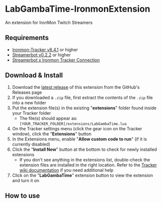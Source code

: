 # LabGambaTime-IronmonExtension
An extension for IronMon Twitch Streamers

## Requirements
- [Ironmon-Tracker v8.4.1](https://github.com/besteon/Ironmon-Tracker) or higher
- [Streamerbot v0.2.2](https://streamer.bot/api/releases/streamer.bot/latest/download) or higher
- [Streamerbot x Ironmon Tracker Connection](https://docs.google.com/document/d/114UW7L963bXF8WIweSZtG6khy79dy4Vhl9j021XoJQw/edit#heading=h.jcnkrt614tg4)

## Download & Install
1) Download the [latest release](https://github.com/UTDZac/SpriteIsMe-IronmonExtension/releases/latest) of this extension from the GitHub's Releases page
2) If you downloaded a `.zip` file, first extract the contents of the `.zip` file into a new folder
3) Put the extension file(s) in the existing "**extensions**" folder found inside your Tracker folder
   - The file(s) should appear as: `[YOUR_TRACKER_FOLDER]/extensions/LabGambaTime.lua`
4) On the Tracker settings menu (click the gear icon on the Tracker window), click the "**Extensions**" button
5) In the Extensions menu, enable "**Allow custom code to run**" (if it is currently disabled)
6) Click the "**Install New**" button at the bottom to check for newly installed extensions
   - If you don't see anything in the extensions list, double-check the extension files are installed in the right location. Refer to the [Tracker wiki documentation](https://github.com/besteon/Ironmon-Tracker/wiki/Tracker-Add-ons#install-and-setup-1) if you need additional help
7) Click on the "**LabGambaTime**" extension button to view the extension and turn it on

## How to use
